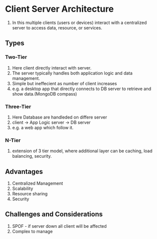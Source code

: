 # Client Server Architecture

1. In this multiple clients (users or devices) interact with a centralized server to access data, resource, or services.

## Types

### Two-Tier

1. Here client directly interact with server.
2. The server typically handles both application logic and data management.
3. Simple but ineffecient as number of client increases
4. e.g. a desktop app that directly connects to DB server to retrieve and show data.(MongoDB compass)

### Three-Tier

1. Here Database are handleded on differe server
2. client -> App Logic server -> DB server
3. e.g. a web app which follow it.

### N-Tier

1. extension of 3 tier model, where additional layer can be caching, load balancing, security.

## Advantages

1. Centralized Management
2. Scalability
3. Resource sharing
4. Security

## Challenges and Considerations

1. SPOF - if server down all client will be affected
2. Complex to manage
